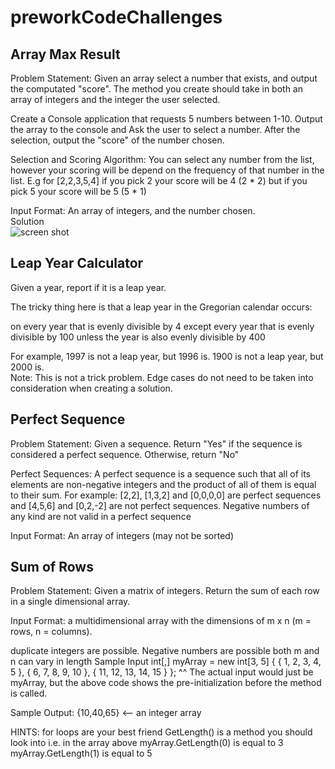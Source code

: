 # preworkCodeChallenges  
## Array Max Result  
Problem Statement:
Given an array select a number that exists, and output the computated "score". The method you create should take in both an array of integers and the integer the user selected.

Create a Console application that requests 5 numbers between 1-10. Output the array to the console and Ask the user to select a number. After the selection, output the "score" of the number chosen.

Selection and Scoring Algorithm:
You can select any number from the list, however your scoring will be depend on the frequency of that number in the list. E.g for [2,2,3,5,4] if you pick 2 your score will be 4 (2 * 2) but if you pick 5 your score will be 5 (5 * 1)

Input Format:
An array of integers, and the number chosen.    
Solution  
![screen shot](https://raw.githubusercontent.com/username/projectname/branch/path/to/img.png)  
  
## Leap Year Calculator  
Given a year, report if it is a leap year.

The tricky thing here is that a leap year in the Gregorian calendar occurs:

on every year that is evenly divisible by 4
  except every year that is evenly divisible by 100
    unless the year is also evenly divisible by 400

For example, 1997 is not a leap year, but 1996 is. 1900 is not a leap year, but 2000 is.  
Note: This is not a trick problem. Edge cases do not need to be taken into consideration when creating a solution.  
  
## Perfect Sequence  
Problem Statement:
Given a sequence. Return "Yes" if the sequence is considered a perfect sequence. Otherwise, return "No"

Perfect Sequences:
A perfect sequence is a sequence such that all of its elements are non-negative integers and the product of all of them is equal to their sum. For example: [2,2], [1,3,2] and [0,0,0,0] are perfect sequences and [4,5,6] and [0,2,-2] are not perfect sequences. Negative numbers of any kind are not valid in a perfect sequence

Input Format:
An array of integers (may not be sorted)  
  
## Sum of Rows  
Problem Statement:
Given a matrix of integers. Return the sum of each row in a single dimensional array.

Input Format:
a multidimensional array with the dimensions of m x n (m = rows, n = columns).

duplicate integers are possible.
Negative numbers are possible
both m and n can vary in length
Sample Input
int[,] myArray = new int[3, 5] { { 1, 2, 3, 4, 5 }, { 6, 7, 8, 9, 10 }, { 11, 12, 13, 14, 15 } };
^^ The actual input would just be myArray, but the above code shows the pre-initialization before the method is called.

Sample Output:
{10,40,65} <-- an integer array

HINTS:
for loops are your best friend
GetLength() is a method you should look into
i.e. in the array above myArray.GetLength(0) is equal to 3
myArray.GetLength(1) is equal to 5  
